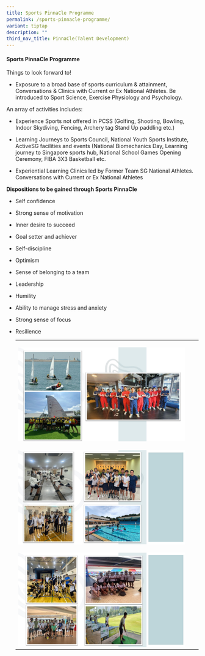 ```yaml
---
title: Sports PinnaCle Programme
permalink: /sports-pinnacle-programme/
variant: tiptap
description: ""
third_nav_title: PinnaCle(Talent Development)
---
```

<h4>Sports PinnaCle Programme</h4>
<p>Things to look forward to!</p>
<ul data-tight="true" class="tight">
<li>
<p>Exposure to a broad base of sports curriculum &amp; attainment, Conversations
&amp; Clinics with Current or Ex National Athletes. Be introduced to Sport
Science, Exercise Physiology and Psychology.</p>
</li>
</ul>
<p>An array of activities includes:</p>
<ul data-tight="true" class="tight">
<li>
<p>Experience Sports not offered in PCSS (Golfing, Shooting, Bowling, Indoor
Skydiving, Fencing, Archery tag Stand Up paddling etc.)</p>
</li>
<li>
<p>Learning Journeys to Sports Council, National Youth Sports Institute,
ActiveSG facilities and events (National Biomechanics Day, Learning journey
to Singapore sports hub, National School Games Opening Ceremony, FIBA 3X3
Basketball etc.</p>
</li>
<li>
<p>Experiential Learning Clinics led by Former Team SG National Athletes.
Conversations with Current or Ex National Athletes</p>
</li>
</ul>
<p><strong>Dispositions to be gained through Sports PinnaCle</strong>
</p>
<ul data-tight="true" class="tight">
<li>
<p>Self confidence</p>
</li>
<li>
<p>Strong sense of motivation</p>
</li>
<li>
<p>Inner desire to succeed</p>
</li>
<li>
<p>Goal setter and achiever</p>
</li>
<li>
<p>Self-discipline</p>
</li>
<li>
<p>Optimism</p>
</li>
<li>
<p>Sense of belonging to a team</p>
</li>
<li>
<p>Leadership</p>
</li>
<li>
<p>Humility</p>
</li>
<li>
<p>Ability to manage stress and anxiety</p>
</li>
<li>
<p>Strong sense of focus</p>
</li>
<li>
<p>Resilience</p>
<table style="minWidth: 75px">
<colgroup>
<col>
<col>
<col>
</colgroup>
<tbody>
<tr>
<th rowspan="1" colspan="1">
<p></p>
<div class="isomer-image-wrapper">
<img style="width: 100%" height="auto" width="100%" alt="Sports PinnaCle Programme (1)" src="/images/Distinctive Programmes/Sports_PinnaCle_Programme__2_.jpg">
</div>
</th>
<th rowspan="1" colspan="1">
<p></p>
</th>
<th rowspan="1" colspan="1">
<p></p>
</th>
</tr>
<tr>
<td rowspan="1" colspan="1">
<p></p>
<div class="isomer-image-wrapper">
<img style="width: 100%" height="auto" width="100%" alt="Sports PinnaCle Programme (2)" src="/images/Distinctive Programmes/Sports_PinnaCle_Programme__3_.jpg">
</div>
</td>
<td rowspan="1" colspan="1">
<p></p>
</td>
<td rowspan="1" colspan="1">
<p></p>
</td>
</tr>
<tr>
<td rowspan="1" colspan="1">
<p></p>
<div class="isomer-image-wrapper">
<img style="width: 100%" height="auto" width="100%" alt="Sports PinnaCle Programme (3)" src="/images/Distinctive Programmes/Sports_PinnaCle_Programme__1_.jpg">
</div>
</td>
<td rowspan="1" colspan="1">
<p></p>
</td>
<td rowspan="1" colspan="1">
<p></p>
</td>
</tr>
</tbody>
</table>
</li>
</ul>
<p></p>
